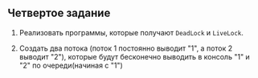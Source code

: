 ## Четвертое задание

1) Реализовать программы, которые получают 
`DeadLock` и `LiveLock`.

2) Создать два потока (поток 1 постоянно выводит 
"1", а поток 2 выводит "2"), 
которые будут бесконечно выводить в консоль 
"1" и "2" по очереди(начиная с "1")